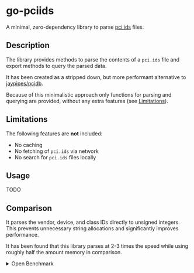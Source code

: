 # go-pciids

A minimal, zero-dependency library to parse [pci.ids](https://pci-ids.ucw.cz/) files.

## Description

The library provides methods to parse the contents of a `pci.ids` file
and export methods to query the parsed data.

It has been created as a stripped down, but more performant alternative
to [jaypipes/pcidb](https://github.com/jaypipes/pcidb).

Because of this minimalistic approach only functions
for parsing and querying are provided, without any extra features (see [Limitations](#limitations)).

## Limitations

The following features are **not** included:

- No caching
- No fetching of `pci.ids` via network
- No search for `pci.ids` files locally

## Usage

TODO

## Comparison

It parses the vendor, device, and class IDs directly to
unsigned integers. This prevents unnecessary string allocations
and significantly improves performance.

It has been found that this library parses at 2-3 times the speed
while using roughly half the amount memory in comparison.

<details>
	<summary>Open Benchmark</summary>

	```text
	goos: linux
	goarch: amd64
	pkg: github.com/hertg/go-pciids/pkg/pciids
	cpu: AMD Ryzen 9 5950X 16-Core Processor
	BenchmarkGoPCIIDS-32    	     100	  16775134 ns/op	 6400548 B/op	  116541 allocs/op
	BenchmarkPCIDB-32       	      37	  29394779 ns/op	11972032 B/op	  184512 allocs/op
	PASS
	ok  	github.com/hertg/go-pciids/pkg/pciids	2.813s
	```
</details>
